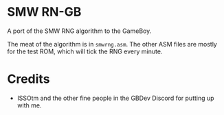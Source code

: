 # SMW RN-GB

A port of the SMW RNG algorithm to the GameBoy.

The meat of the algorithm is in `smwrng.asm`. The other ASM files are mostly for the test ROM, which will tick the RNG every minute.

# Credits

 - ISSOtm and the other fine people in the GBDev Discord for putting up with me.
